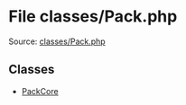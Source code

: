File classes/Pack.php
=========

Source: [classes/Pack.php](https://github.com/PrestaShop/PrestaShop/blob/1.5.0.15/classes/Pack.php)


Classes
-------

* [PackCore](class.PackCore.md)

